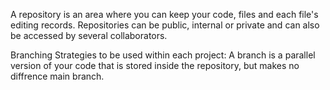 A repository is an area where you can keep your code, files and each file's editing records.
Repositories can be public, internal or private and can also be accessed by several collaborators.


Branching Strategies to be used within each project:
A branch is a parallel version of your code that is stored inside the repository, but makes no diffrence main branch. 
